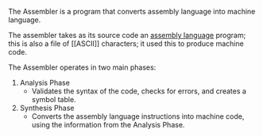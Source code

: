 The Assembler is a program that converts assembly language into machine language.

The assembler takes as its source code an [assembly language](https://en.wikipedia.org/wiki/Assembly_language) program; this is also a file of [[ASCII]] characters; it used this to produce machine code.

The Assembler operates in two main phases:
1. Analysis Phase
	- Validates the syntax of the code, checks for errors, and creates a symbol table.
2. Synthesis Phase
	- Converts the assembly language instructions into machine code, using the information from the Analysis Phase.